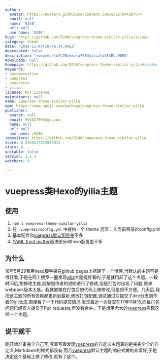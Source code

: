 ```yaml
---
author:
  avatar: https://avatars.githubusercontent.com/u/32794429?v=4
  email: null
  name: '9240'
  url: null
  username: '9240'
bugs: https://github.com/9240/vuepress-theme-similar-yilia/issues
category: theme
date: '2019-11-07T10:46:34.845Z'
deprecated: false
description: "vuepress\u7C7Bhexo\u7684yilia\u4E3B\u9898"
downloads: null
homepage: https://github.com/9240/vuepress-theme-similar-yilia#readme
keywords:
- documentation
- vuepress
- generator
- yilia
license: MIT License
maintainers: null
name: vuepress-theme-similar-yilia
npm: https://www.npmjs.com/package/vuepress-theme-similar-yilia
publisher:
  avatar: null
  email: 992027995@qq.com
  name: null
  url: null
  username: z9240
repository: https://github.com/9240/vuepress-theme-similar-yilia
score: 0.3555617413925013
stars: 0
unstable: false
version: 1.1.4
watchers: 0

---
```


# vuepress类Hexo的yilia主题

## 使用
1. <code>npm i vuepress-theme-similar-yilia</code>
2. 在 <code>.vuepress/config.yml</code> 中提供一个 theme 选项：入当前目录的config.yml
3. 基本配置和[vuepress默认配置](https://www.vuepress.cn/default-theme-config/#%E4%B8%BB%E9%A1%B5-homepage)差不多
4. [YAML front matter](https://jekyllrb.com/docs/frontmatter/)语法部分和hexo配置差不多
## 为什么
18年5月29我用hexo脚手架在github pages上搭建了一个博客,当默认的主题不是很好看,于是在网上搜罗一圈发现[yilia](git@github.com:litten/hexo-theme-yilia.git)主题挺好看的,于是就用起了这个主题。一段时间后,想修改主题,就按照作者的说明进行了修改,但是打包时出现了问题,原来webpack版本太低。我就直接在打包后的代码上做修改,但是很不方便。几天后,我把该主题的所有依赖都更新到最新,修改打包配置,调试通过后提交了dev分支到作者的git仓库,顺便看了一下代码提交情况,发现最近一次提交在17年11月15,而且打包问题已经有人提交了Pull requests,但没有合并。于是想用尤大的[vuepress](https://www.vuepress.cn/)实现这样一个主题。
## 说干就干
刚开始准备完全自己写,写着写着发现[vuepress](https://www.vuepress.cn/)的自定义主题真的是完完全全的自定义,Markdown的样式都没有,而且[vuepress](https://www.vuepress.cn/)默认主题的响应式做的非常好,于是决定这个基础上做了修改,就有了这个。

